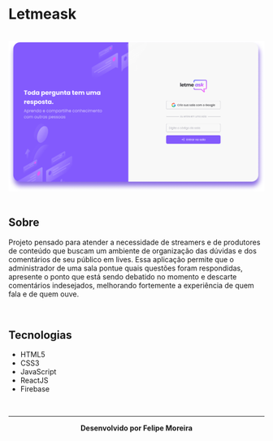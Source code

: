 # Letmeask

<br>

<div align="center">
  <img src="https://github.com/guilhermeassuncao/letmeask/raw/main/figma/Home.png" alt="Letmeask">
</div>

<br>

## Sobre

Projeto pensado para atender a necessidade de streamers e de produtores de conteúdo que buscam um ambiente de organização das dúvidas e dos comentários de seu público em lives. Essa aplicação permite que o administrador de uma sala pontue quais questões foram respondidas, apresente o ponto que está sendo debatido no momento e descarte comentários indesejados, melhorando fortemente a experiência de quem fala e de quem ouve.

<br>

## Tecnologias

- HTML5
- CSS3
- JavaScript
- ReactJS
- Firebase

<br>

---

<div align="center">
    <b>Desenvolvido por Felipe Moreira</b>
</div>
